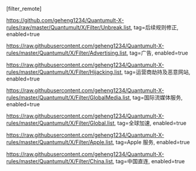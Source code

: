 

[filter_remote]


https://github.com/geheng1234/Quantumult-X-rules/raw/master/Quantumult/X/Filter/Unbreak.list, tag=后续规则修正, enabled=true


https://raw.githubusercontent.com/geheng1234/Quantumult-X-rules/master/Quantumult/X/Filter/Advertising.list, tag=广告, enabled=true


https://raw.githubusercontent.com/geheng1234/Quantumult-X-rules/master/Quantumult/X/Filter/Hijacking.list, tag=运营商劫持及恶意网站, enabled=true

https://raw.githubusercontent.com/geheng1234/Quantumult-X-rules/master/Quantumult/X/Filter/GlobalMedia.list, tag=国际流媒体服务, enabled=true

https://raw.githubusercontent.com/geheng1234/Quantumult-X-rules/master/Quantumult/X/Filter/Global.list, tag=全球加速, enabled=true

https://raw.githubusercontent.com/geheng1234/Quantumult-X-rules/master/Quantumult/X/Filter/Apple.list, tag=Apple 服务, enabled=true

https://raw.githubusercontent.com/geheng1234/Quantumult-X-rules/master/Quantumult/X/Filter/China.list, tag=中国直连, enabled=true

